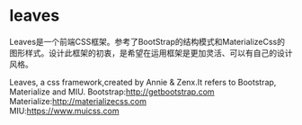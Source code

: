 # leaves
Leaves是一个前端CSS框架。参考了BootStrap的结构模式和MaterializeCss的图形样式。设计此框架的初衷，是希望在运用框架是更加灵活、可以有自己的设计风格。

Leaves, a css framework,created by Annie & Zenx.It refers to Bootstrap,  Materialize and MIU.
Bootstrap:http://getbootstrap.com  
Materialize:http://materializecss.com  
MIU:https://www.muicss.com  
